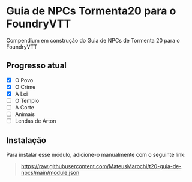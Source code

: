 # Guia de NPCs Tormenta20 para o FoundryVTT
Compendium em construção do Guia de NPCs de Tormenta 20 para o FoundryVTT

## Progresso atual
 - [x] O Povo
 - [x] O Crime
 - [x] A Lei
 - [ ] O Templo
 - [ ] A Corte
 - [ ] Animais
 - [ ] Lendas de Arton

## Instalação
Para instalar esse módulo, adicione-o manualmente com o seguinte link:
> https://raw.githubusercontent.com/MateusMarochi/t20-guia-de-npcs/main/module.json
